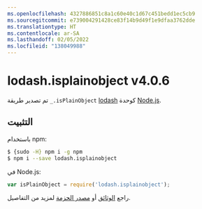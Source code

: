 ```yaml
---
ms.openlocfilehash: 4327886851c8a1c60e40c1d67c451bedd1ec5cb9
ms.sourcegitcommit: e739004291428ce83f14b9d49f1e9dfaa3762dde
ms.translationtype: HT
ms.contentlocale: ar-SA
ms.lasthandoff: 02/05/2022
ms.locfileid: "138049988"
---
```

# <a name="lodashisplainobject-v406"></a>lodash.isplainobject v4.0.6

تم تصدير طريقة `_.isPlainObject` [lodash](https://lodash.com/) كوحدة [Node.js](https://nodejs.org/).

## <a name="installation"></a>التثبيت

باستخدام npm:
```bash
$ {sudo -H} npm i -g npm
$ npm i --save lodash.isplainobject
```

في Node.js:
```js
var isPlainObject = require('lodash.isplainobject');
```

راجع [الوثائق](https://lodash.com/docs#isPlainObject) أو [مصدر الحزمة](https://github.com/lodash/lodash/blob/4.0.6-npm-packages/lodash.isplainobject) لمزيد من التفاصيل.

